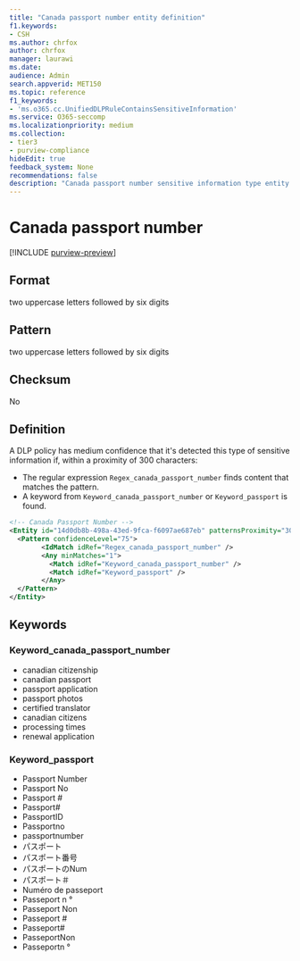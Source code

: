 ```yaml
---
title: "Canada passport number entity definition"
f1.keywords:
- CSH
ms.author: chrfox
author: chrfox
manager: laurawi
ms.date:
audience: Admin
search.appverid: MET150
ms.topic: reference
f1_keywords:
- 'ms.o365.cc.UnifiedDLPRuleContainsSensitiveInformation'
ms.service: O365-seccomp
ms.localizationpriority: medium
ms.collection:
- tier3
- purview-compliance
hideEdit: true
feedback_system: None
recommendations: false
description: "Canada passport number sensitive information type entity definition."
---
```


# Canada passport number

[!INCLUDE [purview-preview](../includes/purview-preview.md)]

## Format

two uppercase letters followed by six digits

## Pattern

two uppercase letters followed by six digits

## Checksum

No

## Definition

A DLP policy has medium confidence that it's detected this type of sensitive information if, within a proximity of 300 characters:

- The regular expression `Regex_canada_passport_number` finds content that matches the pattern.
- A keyword from `Keyword_canada_passport_number` or `Keyword_passport` is found.

```xml
<!-- Canada Passport Number -->
<Entity id="14d0db8b-498a-43ed-9fca-f6097ae687eb" patternsProximity="300" recommendedConfidence="75">
  <Pattern confidenceLevel="75">
        <IdMatch idRef="Regex_canada_passport_number" />
        <Any minMatches="1">
          <Match idRef="Keyword_canada_passport_number" />
          <Match idRef="Keyword_passport" />
        </Any>
  </Pattern>
</Entity>
```

## Keywords

### Keyword_canada_passport_number

- canadian citizenship
- canadian passport
- passport application
- passport photos
- certified translator
- canadian citizens
- processing times
- renewal application

### Keyword_passport

- Passport Number
- Passport No
- Passport #
- Passport#
- PassportID
- Passportno
- passportnumber
- パスポート
- パスポート番号
- パスポートのNum
- パスポート＃
- Numéro de passeport
- Passeport n °
- Passeport Non
- Passeport #
- Passeport#
- PasseportNon
- Passeportn °
